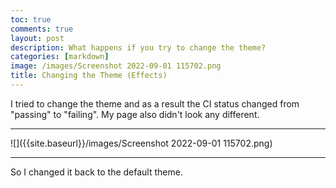 ```yaml
---
toc: true
comments: true
layout: post
description: What happens if you try to change the theme?
categories: [markdown]
image: /images/Screenshot 2022-09-01 115702.png
title: Changing the Theme (Effects)
---
```


I tried to change the theme and as a result the CI status changed from "passing" to "failing". My page also didn't look any different.

---

![]({{site.baseurl}}/images/Screenshot 2022-09-01 115702.png)

---

So I changed it back to the default theme.
